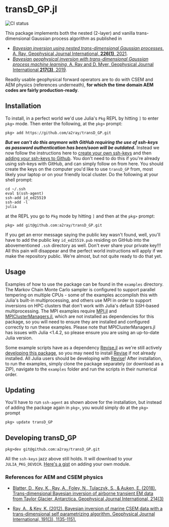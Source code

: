 # transD_GP.jl

![CI status](https://github.com/a2ray/transD_GP/workflows/CI/badge.svg)

This package implements both the nested (2-layer) and vanilla trans-dimensional Gaussian process algorithm as published in 
- [*Bayesian inversion using nested trans-dimensional Gaussian processes*, A. Ray, Geophysical Journal International, **226(1)**, 2021](https://doi.org/10.1093/gji/ggab114).
- [*Bayesian geophysical inversion with trans-dimensional Gaussian process machine learning*, A. Ray and D. Myer, Geophysical Journal International **217(3)**, 2019](https://doi.org/10.1093/gji/ggz111).

Readily usable geophysical forward operators are to do with CSEM and AEM physics (references underneath), **for which the time domain AEM codes are fairly production-ready**.

## Installation
To install, in a perfect world we'd use Julia's `Pkg` REPL by hitting `]` to enter `pkg>` mode. Then enter the following, at the `pkg>` prompt:
```
pkg> add https://github.com/a2ray/transD_GP.git
```
***But we can't do this anymore with GitHub requiring the use of ssh-keys as password authentication has been/soon will be outdated.*** Instead we now follow the instructions here to [create your own ssh-keys](https://docs.github.com/en/github/authenticating-to-github/connecting-to-github-with-ssh/generating-a-new-ssh-key-and-adding-it-to-the-ssh-agent) and then [adding your ssh-keys to Github](https://docs.github.com/en/github/authenticating-to-github/connecting-to-github-with-ssh/adding-a-new-ssh-key-to-your-github-account). You don't need to do this if you're already using ssh-keys with GitHub, and can simply follow on from here. You should create the keys on the computer you'd like to use `transD_GP` from, most likely your laptop or on your friendly local cluster. Do the following at your shell prompt:
```
cd ~/.ssh
eval $(ssh-agent)
ssh-add id_ed25519
ssh-add -l
julia
```
at the REPL you go to `Pkg` mode by hitting `]` and then at the `pkg>` prompt:
```
pkg> add git@github.com:a2ray/transD_GP.git
```
If you get an error message saying the public key wasn't found, well, you'll have to add the public key `id_ed25519.pub` residing on GitHub into the abovementioned `.ssh` directory as well. Don't ever share your private key!!! All this pain will disappear and the perfect world instructions will apply if we make the repository public. We're almost, but not quite ready to do that yet.

## Usage
Examples of how to use the package can be found in the `examples` directory. The Markov Chain Monte Carlo sampler is configured to support parallel tempering on multiple CPUs - some of the examples accomplish this with Julia's built-in multiprocessing, and others use MPI in order to support inversions on HPC clusters that don't work with Julia's default SSH-based multiprocessing. The MPI examples require [MPI.jl](https://github.com/JuliaParallel/MPI.jl) and [MPIClusterManagers.jl](https://github.com/JuliaParallel/MPIClusterManagers.jl/), which are not installed as dependencies for this package, so you will need to ensure they are installed and configured correctly to run these examples. Please note that MPIClusterManagers.jl has issues with Julia <1.4.2, so please ensure you are using an up-to-date Julia version. 

Some example scripts have as a dependency [Revise.jl](https://github.com/timholy/Revise.jl) as we're still actively [developing this package](https://julialang.github.io/Pkg.jl/v1.5/getting-started/), so you may need to install [Revise](https://github.com/timholy/Revise.jl) if not already installed. All Julia users should be developing with [Revise](https://github.com/timholy/Revise.jl)! After installation, to run the examples, simply clone the package separately (or download as a ZIP), navigate to the `examples` folder and run the scripts in their numerical order.

## Updating
You'll have to run `ssh-agent` as shown above for the installation, but instead of adding the package again in `pkg>`, you would simply do at the `pkg>` prompt
```
pkg> update transD_GP
```

## Developing transD_GP
```
pkg>dev git@github.com:a2ray/transD_GP.git
```
All the `ssh-keys` jazz above still holds. It will download to your `JULIA_PKG_DEVDIR`. [Here's a gist](https://gist.github.com/a2ray/8c2c55c25fee6647501b403886bbe64d) on adding your own module.

### References for AEM and CSEM physics 

- [Blatter, D., Key, K., Ray, A., Foley, N., Tulaczyk, S., & Auken, E. (2018). Trans-dimensional Bayesian inversion of airborne transient EM data from Taylor Glacier, Antarctica. Geophysical Journal International, 214(3)](https://doi.org/10.1093/gji/ggy255)

- [Ray, A., & Key, K. (2012). Bayesian inversion of marine CSEM data with a trans-dimensional self parametrizing algorithm. Geophysical Journal International, 191(3), 1135-1151.](https://doi.org/10.1111/j.1365-246X.2012.05677.x)
